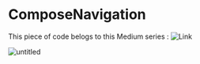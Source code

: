 # ComposeNavigation
This piece of code belogs to this Medium series : ![Link](https://medium.com/@dev.basilinnia/creating-a-basic-russian-flashcard-app-with-jetpack-compose-0-26d6204268cd)

![untitled](https://user-images.githubusercontent.com/115192848/198740895-bf33cdfc-5ef4-4691-a6f2-c4955d767f3d.gif)

